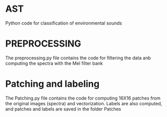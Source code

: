 # AST
Python code for classification of environmental sounds

# PREPROCESSING
The preprocessing.py file contains the code for filtering the data anb computing the spectra with the Mel filter bank

# Patching and labeling 
The Patching.py file contains the code for computing 16X16 patches from the original images (spectra) and vectorization. 
Labels are also computed, and patches and labels are saved in the folder Patches
